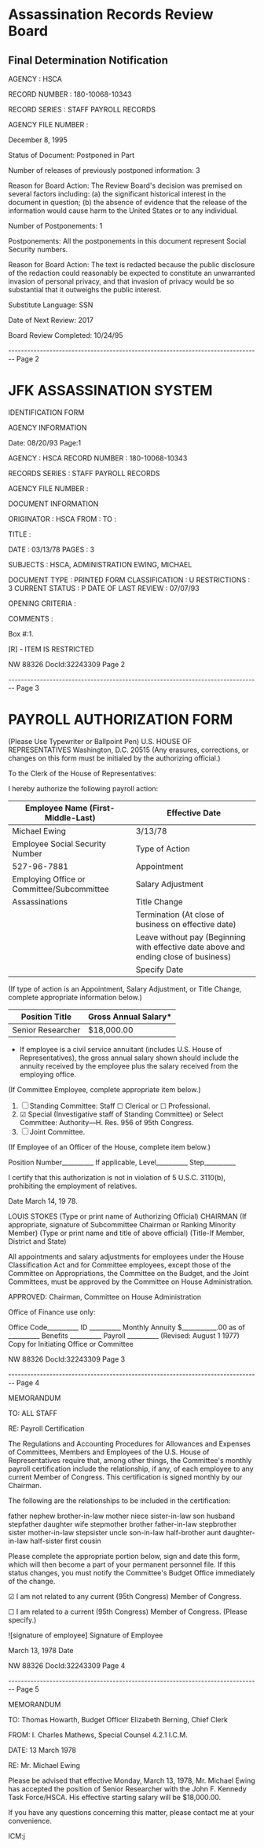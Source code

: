 # Assassination Records Review Board
## Final Determination Notification

AGENCY : HSCA

RECORD NUMBER : 180-10068-10343

RECORD SERIES : STAFF PAYROLL RECORDS

AGENCY FILE NUMBER :

December 8, 1995

Status of Document: Postponed in Part

Number of releases of previously postponed information: 3

Reason for Board Action: The Review Board's decision was premised on several factors including: (a) the significant historical interest in the document in question; (b) the absence of evidence that the release of the information would cause harm to the United States or to any individual.

Number of Postponements: 1

Postponements: All the postponements in this document represent Social Security numbers.

Reason for Board Action: The text is redacted because the public disclosure of the redaction could reasonably be expected to constitute an unwarranted invasion of personal privacy, and that invasion of privacy would be so substantial that it outweighs the public interest.

Substitute Language: SSN

Date of Next Review: 2017

Board Review Completed: 10/24/95

-------------------------------------------------------------------------------- Page 2

# JFK ASSASSINATION SYSTEM

IDENTIFICATION FORM

AGENCY INFORMATION

Date: 08/20/93
Page:1

AGENCY : HSCA
RECORD NUMBER : 180-10068-10343

RECORDS SERIES :
STAFF PAYROLL RECORDS

AGENCY FILE NUMBER :

DOCUMENT INFORMATION

ORIGINATOR : HSCA
FROM :
TO :

TITLE :

DATE : 03/13/78
PAGES : 3

SUBJECTS :
HSCA, ADMINISTRATION
EWING, MICHAEL

DOCUMENT TYPE : PRINTED FORM
CLASSIFICATION : U
RESTRICTIONS : 3
CURRENT STATUS : P
DATE OF LAST REVIEW : 07/07/93

OPENING CRITERIA :

COMMENTS :

Box #:1.

[R] - ITEM IS RESTRICTED

NW 88326
DocId:32243309 Page 2


-------------------------------------------------------------------------------- Page 3

# PAYROLL AUTHORIZATION FORM
(Please Use Typewriter or Ballpoint Pen)
U.S. HOUSE OF REPRESENTATIVES
Washington, D.C. 20515
(Any erasures, corrections, or changes on this form must be initialed by the authorizing official.)

To the Clerk of the House of Representatives:

I hereby authorize the following payroll action:

| Employee Name (First-Middle-Last)          | Effective Date                                                                       |
| ------------------------------------------ | ------------------------------------------------------------------------------------ |
| Michael Ewing                              | 3/13/78                                                                              |
| Employee Social Security Number            | Type of Action                                                                       |
| 527-96-7881                                | Appointment                                                                          |
| Employing Office or Committee/Subcommittee | Salary Adjustment                                                                    |
| Assassinations                             | Title Change                                                                         |
|                                            | Termination (At close of business on effective date)                                 |
|                                            | Leave without pay (Beginning with effective date above and ending close of business) |
|                                            | Specify Date                                                                         |

(If type of action is an Appointment, Salary Adjustment, or Title Change, complete appropriate information below.)

| Position Title    | Gross Annual Salary* |
| ----------------- | -------------------- |
| Senior Researcher | $18,000.00           |

* If employee is a civil service annuitant (includes U.S. House of Representatives), the gross annual salary shown should include the annuity received by the employee plus the salary received from the employing office.

(If Committee Employee, complete appropriate item below.)

1. ☐ Standing Committee: Staff ☐ Clerical or ☐ Professional.
2. ☑ Special (Investigative staff of Standing Committee) or Select Committee: Authority—H. Res. 956 of 95th Congress.
3. ☐ Joint Committee.

(If Employee of an Officer of the House, complete item below.)

Position Number__________ If applicable, Level__________ Step__________

I certify that this authorization is not in violation of 5 U.S.C. 3110(b), prohibiting the employment of relatives.

Date March 14, 19 78.

LOUIS STOKES
(Type or print name of Authorizing Official)
CHAIRMAN
(If appropriate, signature of Subcommittee Chairman or Ranking Minority Member)
(Type or print name and title of above official)
(Title-If Member, District and State)

All appointments and salary adjustments for employees under the House Classification Act and for Committee employees, except those of the Committee on Appropriations, the Committee on the Budget, and the Joint Committees, must be approved by the Committee on House Administration.

APPROVED:
Chairman, Committee on House Administration

Office of Finance use only:

Office Code__________ ID __________
Monthly Annuity $___________.00 as of __________ Benefits __________
Payroll __________ (Revised: August 1 1977)
Copy for Initiating Office or Committee

NW 88326
DocId:32243309 Page 3


-------------------------------------------------------------------------------- Page 4

MEMORANDUM

TO: ALL STAFF

RE: Payroll Certification

The Regulations and Accounting Procedures for Allowances and Expenses of Committees, Members and Employees of the U.S. House of Representatives require that, among other things, the Committee's monthly payroll certification include the relationship, if any, of each employee to any current Member of Congress. This certification is signed monthly by our Chairman.

The following are the relationships to be included in the certification:

father
nephew
brother-in-law
mother
niece
sister-in-law
son
husband
stepfather
daughter
wife
stepmother
brother
father-in-law
stepbrother
sister
mother-in-law
stepsister
uncle
son-in-law
half-brother
aunt
daughter-in-law
half-sister
first cousin

Please complete the appropriate portion below, sign and date this form, which will then become a part of your permanent personnel file. If this status changes, you must notify the Committee's Budget Office immediately of the change.

☑ I am not related to any current (95th Congress) Member of Congress.

☐ I am related to a current (95th Congress) Member of Congress.
(Please specify.)

![signature of employee]
Signature of Employee

March 13, 1978
Date

NW 88326
DocId:32243309 Page 4


-------------------------------------------------------------------------------- Page 5

MEMORANDUM

TO: Thomas Howarth, Budget Officer
Elizabeth Berning, Chief Clerk

FROM: I. Charles Mathews, Special Counsel 4.2.1 I.C.M.

DATE: 13 March 1978

RE: Mr. Michael Ewing

Please be advised that effective Monday, March 13, 1978,
Mr. Michael Ewing has accepted the position of Senior Researcher
with the John F. Kennedy Task Force/HSCA. His effective starting
salary will be $18,000.00.

If you have any questions concerning this matter, please
contact me at your convenience.

ICM:j
